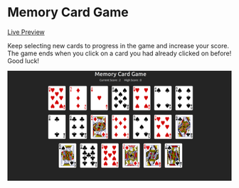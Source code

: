 # Memory Card Game

[Live Preview](https://memory-card-game-sand.vercel.app/)

Keep selecting new cards to progress in the game and increase your score. The game ends when you click on a card you had already clicked on before!
Good luck!

<img src="./public/memory_card.png" />